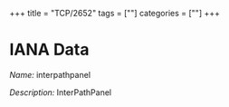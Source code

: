 +++
title = "TCP/2652"
tags = [""]
categories = [""]
+++

# IANA Data

_Name:_ interpathpanel

_Description:_ InterPathPanel

